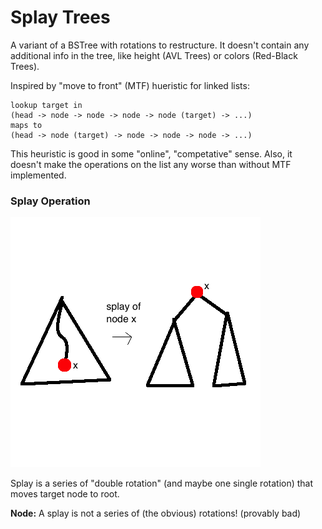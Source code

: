# Splay Trees

A variant of a BSTree with rotations to restructure. It doesn't contain any additional info in the tree, like height (AVL Trees) or colors (Red-Black Trees).

Inspired by "move to front" (MTF) hueristic for linked lists:

    lookup target in
    (head -> node -> node -> node -> node (target) -> ...)
    maps to
    (head -> node (target) -> node -> node -> node -> ...)

This heuristic is good in some "online", "competative" sense. Also, it doesn't make the operations on the list any worse than without MTF implemented.

### Splay Operation

![](assets/images/splay01.png)

Splay is a series of "double rotation" (and maybe one single rotation) that moves target node to root.

**Node:** A splay is not a series of (the obvious) rotations! (provably bad)